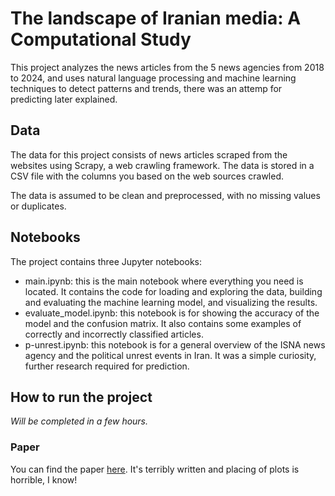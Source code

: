 # The landscape of Iranian media: A Computational Study

This project analyzes the news articles from the 5 news agencies from 2018 to 2024, and uses natural language processing and machine learning techniques to detect patterns and trends, there was an attemp for predicting later explained.

## Data

The data for this project consists of news articles scraped from the websites using Scrapy, a web crawling framework. The data is stored in a CSV file with the columns you based on the web sources crawled.

The data is assumed to be clean and preprocessed, with no missing values or duplicates.

## Notebooks

The project contains three Jupyter notebooks:

- main.ipynb: this is the main notebook where everything you need is located. It contains the code for loading and exploring the data, building and evaluating the machine learning model, and visualizing the results.
- evaluate_model.ipynb: this notebook is for showing the accuracy of the model and the confusion matrix. It also contains some examples of correctly and incorrectly classified articles.
- p-unrest.ipynb: this notebook is for a general overview of the ISNA news agency and the political unrest events in Iran. It was a simple curiosity, further research required for prediction.

## How to run the project

_Will be completed in a few hours._

### Paper

You can find the paper [here](https://drive.google.com/file/d/12wQAGaohkQweZI0s7hcKXCQjphWGZn5q/view?usp=sharing). It's terribly written and placing of plots is horrible, I know!
